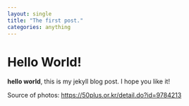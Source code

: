 ```yaml
---
layout: single
title: "The first post."
categories: anything
---
```


# Hello World!
**hello world**, this is my jekyll blog post.
I hope you like it!



Source of photos: https://50plus.or.kr/detail.do?id=9784213